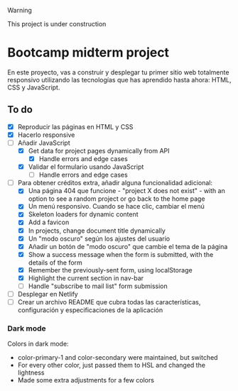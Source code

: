 > [!WARNING]
> This project is under construction️

# Bootcamp midterm project

En este proyecto, vas a construir y desplegar tu primer sitio web totalmente responsivo utilizando las tecnologías que has aprendido hasta ahora: HTML, CSS y JavaScript.

## To do

- [x] Reproducir las páginas en HTML y CSS
- [x] Hacerlo responsive
- [ ] Añadir JavaScript
  - [x] Get data for project pages dynamically from API
    - [x] Handle errors and edge cases
  - [x] Validar el formulario usando JavaScript
    - [ ] Handle errors and edge cases
- [ ] Para obtener créditos extra, añadir alguna funcionalidad adicional:
  - [x] Una página 404 que funcione - "project X does not exist" - with an option to see a random project or go back to the home page
  - [x] Un menú responsivo. Cuando se hace clic, cambiar el menú
  - [x] Skeleton loaders for dynamic content
  - [x] Add a favicon
  - [x] In projects, change document title dynamically
  - [x] Un "modo oscuro" según los ajustes del usuario
  - [x] Añadir un botón de "modo oscuro" que cambie el tema de la página
  - [x] Show a success message when the form is submitted, with the details of the form
  - [x] Remember the previously-sent form, using localStorage
  - [x] Highlight the current section in nav-bar
  - [ ] Handle "subscribe to mail list" form submission
- [ ] Desplegar en Netlify
- [ ] Crear un archivo README que cubra todas las características, configuración y especificaciones de la aplicación

### Dark mode

Colors in dark mode:

- color-primary-1 and color-secondary were maintained, but switched
- For every other color, just passed them to HSL and changed the lightness
- Made some extra adjustments for a few colors
